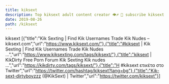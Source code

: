 ```yaml
---
title: kiksext
description: Top kiksext adult content creator 👁♐️ 👑 subscribe kiksext to my porn site below IG kiksext
date: 2019-08-26
path: /kiksext
---
```


kiksext
[{"title":"Kik Sexting | Find Kik Usernames Trade Kik Nudes – kiksext.com","url":"https://www.kiksext.com/"},{"title":"#kiksext | Kik Sexting | Find Kik Usernames Trade Kik Nudes ...","url":"https://www.kiksexting.com/tags/kiksext/"},{"title":"kiksext | KikDirty Free Porn Forum Kik Sexting Kik nudes ...","url":"https://kikdirty.com/tags/kiksext/"},{"title":"Η #kiksext ετικέτα στο Twitter","url":"https://twitter.com/hashtag/kiksext?lang=bg"},{"title":"Kik-sext-dirtyboyzzz (@KikSext) | Twitter","url":"https://twitter.com/kiksext"}]

